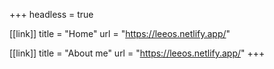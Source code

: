 +++
headless = true

[[link]]
title = "Home"
url = "https://leeos.netlify.app/"

[[link]]
title = "About me"
url = "https://leeos.netlify.app/"
+++
